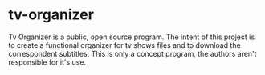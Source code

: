 tv-organizer
============

Tv Organizer is a public, open source program. The intent of this project is to create a functional organizer for tv shows files and to download the correspondent subtitles. This is only a concept program, the authors aren't responsible for it's use.